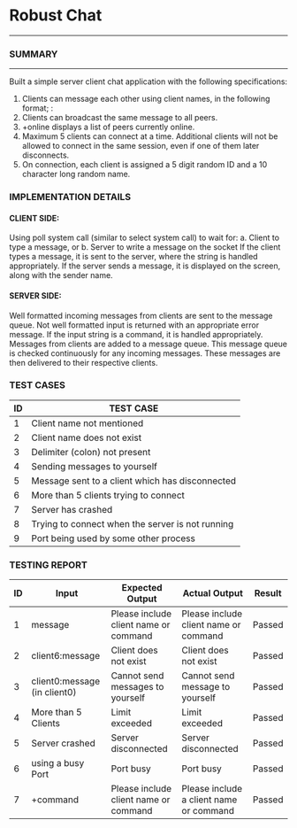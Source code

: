 # Robust Chat
______________________________________________________________________________________________
### SUMMARY
------------------------
Built a simple server client chat application with the following specifications:
1. Clients can message each other using client names, in the following format;
<clientname>:<message>
2. Clients can broadcast the same message to all peers.
3. +online displays a list of peers currently online.
4. Maximum 5 clients can connect at a time. Additional clients will not be allowed to connect in the same session, even if one of them later disconnects.
5. On connection, each client is assigned a 5 digit random ID and a 10 character long random name.

### IMPLEMENTATION DETAILS

#### CLIENT SIDE:
Using poll system call (similar to select system call) to wait for:
a. Client to type a message, or
b. Server to write a message on the socket
If the client types a message, it is sent to the server, where the string is handled appropriately.
If the server sends a message, it is displayed on the screen, along with the sender name.
#### SERVER SIDE:
Well formatted incoming messages from clients are sent to the message queue. Not well formatted input is returned with an appropriate error message. If the input string is a command, it is handled appropriately.
Messages from clients are added to a message queue. This message queue is checked continuously for any incoming messages.
These messages are then delivered to their respective clients.

### TEST CASES


  | ID | TEST CASE |
  |---------------|--------------------------------------------------|
  | 1 | Client name not mentioned |
  | 2 | Client name does not exist |
  | 3 | Delimiter (colon) not present |
  | 4 | Sending messages to yourself |
  | 5 | Message sent to a client which has disconnected |
  | 6 | More than 5 clients trying to connect |
  | 7 | Server has crashed |
  | 8 | Trying to connect when the server is not running |
  | 9 | Port being used by some other process |

### TESTING REPORT

  | ID | Input | Expected Output | Actual Output | Result |
  |--------|---------------------------------|---------------------|--------------------------|-------------------------------------------------|
  | 1 | message | Please include client name or command | Please include client name or command | Passed |
  | 2 | client6:message | Client does not exist | Client does not exist | Passed |
  | 3 | client0:message (in client0)| Cannot send messages to yourself | Cannot send message to yourself | Passed |
  | 4 | More than 5 Clients | Limit exceeded | Limit exceeded | Passed |
  | 5 | Server crashed | Server disconnected | Server disconnected | Passed |
  | 6 | using a busy Port | Port busy | Port busy | Passed |
  | 7 | +command | Please include client name or command | Please include a client name or command | Passed |
